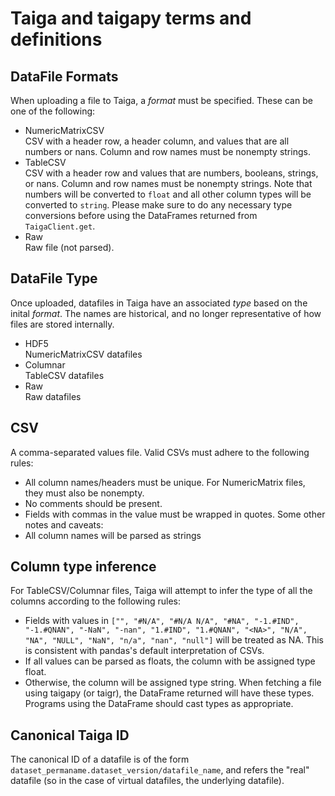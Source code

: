 # Taiga and taigapy terms and definitions

## DataFile Formats
When uploading a file to Taiga, a _format_ must be specified. These can be one of the following:
- NumericMatrixCSV\
  CSV with a header row, a header column, and values that are all numbers or nans. Column and row names must be nonempty strings.
- TableCSV\
  CSV with a header row and values that are numbers, booleans, strings, or nans. Column and row names must be nonempty strings. Note that numbers will be converted to `float` and all other column types will be converted to `string`. Please make sure to do any necessary type conversions before using the DataFrames returned from `TaigaClient.get`.
- Raw\
  Raw file (not parsed).

## DataFile Type
Once uploaded, datafiles in Taiga have an associated _type_ based on the inital _format_. The names are historical, and no longer representative of how files are stored internally.
- HDF5\
  NumericMatrixCSV datafiles
- Columnar\
  TableCSV datafiles
- Raw\
  Raw datafiles

## CSV
A comma-separated values file. Valid CSVs must adhere to the following rules:
- All column names/headers must be unique. For NumericMatrix files, they must also be nonempty.
- No comments should be present.
- Fields with commas in the value must be wrapped in quotes.
Some other notes and caveats:
- All column names will be parsed as strings

## Column type inference
For TableCSV/Columnar files, Taiga will attempt to infer the type of all the columns according to the following rules:
- Fields with values  in `["", "#N/A", "#N/A N/A", "#NA", "-1.#IND", "-1.#QNAN", "-NaN", "-nan", "1.#IND", "1.#QNAN", "<NA>", "N/A", "NA", "NULL", "NaN", "n/a", "nan", "null"]` will be treated as NA. This is consistent with pandas's default interpretation of CSVs.
- If all values can be parsed as floats, the column with be assigned type float.
- Otherwise, the column will be assigned type string.
When fetching a file using taigapy (or taigr), the DataFrame returned will have these types. Programs using the DataFrame should cast types as appropriate.

## Canonical Taiga ID
The canonical ID of a datafile is of the form `dataset_permaname.dataset_version/datafile_name`, and refers the "real" datafile (so in the case of virtual datafiles, the underlying datafile).
